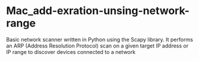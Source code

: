 # Mac_add-exration-unsing-network-range
Basic network scanner written in Python using the Scapy library. It performs an ARP (Address Resolution Protocol) scan on a given target IP address or IP range to discover devices connected to a network
